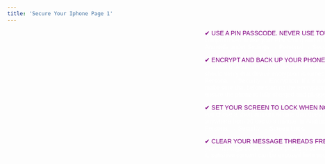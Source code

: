 ```yaml
---
title: 'Secure Your Iphone Page 1'
---
```


<div class="" markdown="1" style="height: 540px; width: 960px; background-image: url('/user/pages/12.secure-your-android-page-1/secureyourandroid.png'); background-repeat: norepeat norepeat; background-size: auto auto;" >

<div style="display: table;  width: 100%;">
	<div style="display: table-cell; width: 360px;">
    	 <!--- spacer div -->
	</div>
<div style="font-family:Arial; color:white; font-size:14px;  display: table-cell; width: 400px; " markdown="1"> 
<span style="color:purple">✔ USE A PIN PASSCODE. NEVER USE TOUCH ID.</span>  As a Touch ID can be compromised. Make your PIN strong and at least 8 digits. You can find this for Androids under Settings → Personal → Security → Screen Lock.

<span style="color:purple">✔ ENCRYPT AND BACK UP YOUR PHONE.</span> This is automatic with recent versions of Androids. If your device uses Android version 4.0 or newer, you should verify that device encryption is turned on. This can be done in Settings → Personal → Security → Encryption. If it is not follow the steps to encrypt. But just make sure that before starting the encryption process you back up your data, ensure the phone is fully charged and plugged into a power source.
 
<span style="color:purple">✔ SET YOUR SCREEN TO LOCK WHEN NOT UN USE.</span> We recommend that you chose a short amount of time that does not drive you crazy. We use anywhere from 30 sec to a minute. In Android you can find that in  Settings → Personal → Security → Screen Lock. 

<span style="color:purple">✔ CLEAR YOUR MESSAGE THREADS FREQUENTLY</span> You’ll find this option in your message screen. If your phone is confiscated they can compel you to open it, sensitive content can be exposed from your message history.
</div>
</div>